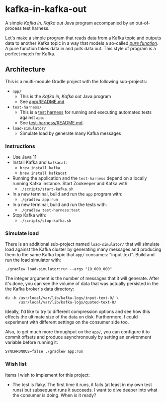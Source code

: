 # kafka-in-kafka-out

A simple *Kafka in, Kafka out* Java program accompanied by an out-of-process test harness.

Let's make a simple program that reads data from a Kafka topic and outputs data to another Kafka topic in a way that models
a so-called [*pure function*](https://en.wikipedia.org/wiki/Pure_function). A pure function takes data in and puts data
out. This style of program is a perfect match for Kafka. 

## Architecture

This is a multi-module Gradle project with the following sub-projects:

* `app/`
  * This is the *Kafka in, Kafka out* Java program
  * See [app/README.md](app/README.md).
* `test-harness/`
  * This is a [test harness](https://en.wikipedia.org/wiki/Test_harness) for running and executing automated tests against `app`.
  * See [test-harness/README.md](test-harness/README.md).
* `load-simulator/`
  * Simulate load by generate many Kafka messages

### Instructions

* Use Java 11
* Install Kafka and `kafkacat`:
  * `brew install kafka`
  * `brew install kafkacat`
* Running the application and the `test-harness` depend on a locally running Kafka instance. Start Zookeeper and Kafka
  with:
  * `./scripts/start-kafka.sh`
* In a new terminal, build and run the `app` program with:
  * `./gradlew app:run`
* In a new terminal, build and run the tests with:
  * `./gradlew test-harness:test`
* Stop Kafka with:
  * `./scripts/stop-kafka.sh`

### Simulate load

There is an additional sub-project named `load-simulator/` that will simulate load against the Kafka cluster by generating
many messages and producing them to the same Kafka topic that `app/` consumes: "input-text". Build and run the load
simulator with:

```
./gradlew load-simulator:run --args "10_000_000"
```

The integer argument is the number of messages that it will generate. After it's done, you can see the volume of data that
was actually persisted in the the Kafka broker's data directory:

```
du -h /usr/local/var/lib/kafka-logs/input-text-0/ \
      /usr/local/var/lib/kafka-logs/quoted-text-0/
```

Ideally, I'd like to try to different compression options and see how this effects the ultimate size of the data on disk.
Furthermore, I could experiment with different settings on the consumer side too.

Also, to get much more throughput on the `app/`, you can configure it to commit offsets and produce asynchronously by setting
an environment variable before running it:

```
SYNCHRONOUS=false ./gradlew app:run
```

### Wish list

Items I wish to implement for this project:

* The test is flaky. The first time it runs, it fails (at least in my own test runs) but subsequent runs it succeeds. I
  want to dive deeper into what the consumer is doing. When is it ready? 
